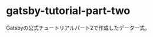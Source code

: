 # gatsby-tutorial-part-two
Gatsbyの公式チュートリアルパート2で作成したデータ一式。
<a href="https://www.gatsbyjs.org/tutorial/part-two/" target="_blank">